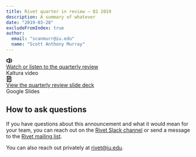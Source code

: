 ```yaml
---
title: Rivet quarter in review — Q1 2019
description: A summary of whatever
date: "2019-03-28"
excludeFromIndex: true
author:
  email: "scanmurr@iu.edu"
  name: "Scott Anthony Murray"
---
```


<div class="rvt-box rvt-m-top-xl rvt-m-bottom-md rvt-p-all-md">
  <div class="rvt-mo">
    <div class="rvt-mo__prepend">
      <div class="rvt-mo__icon">
        <svg xmlns="http://www.w3.org/2000/svg" width="16" height="16" viewBox="0 0 16 16">
          <title>Audio on</title>
          <g fill="currentColor">
            <path d="M12,8a2,2,0,0,0-2-2V2a1,1,0,0,0-1.6-.8L4.67,4H2A1,1,0,0,0,1,5v6a1,1,0,0,0,1,1H4.67L8.4,14.8A1,1,0,0,0,10,14V10A2,2,0,0,0,12,8ZM8,12,5.6,10.2A1,1,0,0,0,5,10H3V6H5a1,1,0,0,0,.6-.2L8,4Z"/>
            <path d="M12.4,2.5a1,1,0,1,0-.8,1.83,4,4,0,0,1,0,7.35,1,1,0,0,0,.78,1.84,6,6,0,0,0,.07-11Z"/>
          </g>
        </svg>
      </div>
    </div>
    <div class="rvt-mo__main">
      <a href="https://code.visualstudio.com/" class="rvt-link-bold rvt-ts-18 rvt-lh-title">Watch or listen to the quarterly review</a>
      <div class="rvt-ts-14">Kaltura video</div>
    </div>
  </div>
</div>

<div class="rvt-box rvt-m-top-md rvt-m-bottom-md rvt-p-all-md">
  <div class="rvt-mo">
    <div class="rvt-mo__prepend">
      <div class="rvt-mo__icon">
        <svg xmlns="http://www.w3.org/2000/svg" width="16" height="16" viewBox="0 0 16 16">
          <g fill="currentColor">
            <path d="M13,16H3a.9.9,0,0,1-1-1V1A.9.9,0,0,1,3,0h8a.9.9,0,0,1,.7.3l2,2A.9.9,0,0,1,14,3V15A.9.9,0,0,1,13,16ZM4,14h8V3.4L10.6,2H4Z"/>
            <path d="M10,6H6A.9.9,0,0,1,5,5,.9.9,0,0,1,6,4h4a.9.9,0,0,1,1,1A.9.9,0,0,1,10,6Z"/>
            <path d="M10,9H6A.9.9,0,0,1,5,8,.9.9,0,0,1,6,7h4a.9.9,0,0,1,1,1A.9.9,0,0,1,10,9Z"/>
            <path d="M8,12H6a.9.9,0,0,1-1-1,.9.9,0,0,1,1-1H8a.9.9,0,0,1,1,1A.9.9,0,0,1,8,12Z"/>
          </g>
        </svg>
      </div>
    </div>
    <div class="rvt-mo__main">
      <a href="https://code.visualstudio.com/" class="rvt-link-bold rvt-ts-18 rvt-lh-title">View the quarterly review slide deck</a>
      <div class="rvt-ts-14">Google Slides</div>
    </div>
  </div>
</div>

## How to ask questions

If you have questions about this announcement and what it would mean for your team, you can reach out on the [Rivet Slack channel](https://iuwebcommunity.slack.com/messages/rivet) or send a message to the [Rivet mailing list](mailto:rivet-l@list.iu.edu).

You can also reach out privately at [rivet@iu.edu](mailto:rivet@iu.edu).
